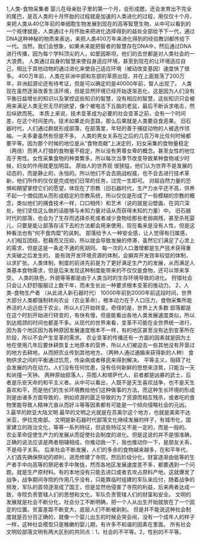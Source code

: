 1,人类-食物采集者
婴儿在母亲肚子里的第一个月，会形成腮，还会发育出不完全的尾巴，是否人类的十月怀胎的过程就是加速的人类进化的过程，用仅仅十个月，来把人类从40亿年前的单细胞生物发展到现在的高等智慧生物，从中可以看到的一个规律就是，人类通过十月怀胎来把进化选择得到的益处全部给予下一代，通过DNA这种神秘的物质来表达，来把人类400万年来进化得到的经验教训都传给下一代。当然，我们会想象，如果未来能把智者的智慧存在DNA中，然后通过DNA进行传播，因为每个学科顶尖的人，如爱因斯坦，他们的去世都是对人类社会的一大浪费。
人类通过自身的智慧来使自身适应环境，甚至到现在的让环境适应自己，相比于其他动物的通过进化来使自己适应环境（被动改变基因）速度快了很多。
 400万年前，人类在非洲中部和东部的草原出现，并在上面晃荡了200万年，非洲起源论还有待考证，但是可以确定的是40000年前，智人出现了。
人类现在虽然逐渐改善生活环境，但是显然环境已经开始逐渐恶化，这是因为人们没有平衡日益增长的知识以及掌控这些知识的智慧，没有相应的智慧，这些知识只会被用来满足人类无穷无尽的欲望，像个被电击下丘脑的老鼠，最后不断诉求电击，然后纵欲而死。 本质上来说，技术变革成为必要的社会变革之前，会有一个时间差，在这个时间差内，技术如果走向歪路，那么后果就是人类要自食恶果。
旧石器时代，人们通过群居形成部落，在部落里，年轻的善于捕捉动物的人被选作领袖。一夫多妻虽然有但是不多。
人类的男女关系在之后的几百万年比任何时候都要平等。因为那个时候的地位是从“食物贡献”上决定的，妇女采集的食物量稳定（两倍）而男人打猎的食物量不稳定，所以没有男尊女卑的概念。甚至女性的地位高于男性。女性采集食物的种类繁多，所以每次当季节改变导致某种食物减少时候，妇女的作用就更加明显。
原始人的世界观 很狭隘，他们认为世界不是发展的动态的，而是静止的，永恒的。所以他们不会去挑战权威，也不会去进行技术革新，他们所作的仅仅是完成他们日常的任务，过完一生即可。
对超自然力量的恐惧和期望掌控它们的愿望，体现在了宗教（旧石器时代，生产力水平还不高，供养不起一个僧侣团从而形成稳定的宗教系统，所以仅仅是形成了一些模糊的宗教的概念，类似他们的捕食技术一样，口口相传）和艺术（说的就是沿壁画，在洞穴深处，他们坚信这么做的话能够与未知力量对话从而获得未知的力量）中。
旧石器时代的部落，也会为了生存而选择杀死或者减少食物给那些老弱病残，甚至杀死婴儿，只要是能让部落存活下去的方法都会用来使用，现在看来是没有人性，但是这种看法也有“何不食肉糜”的讽刺。
部落给予人一种安全感，让人觉得有归属感，人们相互团结，慰藉而又压抑，所以就会导致发展的停滞，虽然它们满足了心灵上的需求，但是这是一条走不通的死胡同。
每一次的人口激增都是生产技术获得重大突破之后发生的。
能有效开发环境资源的体制，会摒弃开发效率较低的体制，以求扩张。人类体制，制度的前进先前是为了更好满足生产力的发展，从而满足人类基本食物需求，但是后来发现这种制度能带来的不仅仅是食物，还可以带来享受。
人类的肤色，外貌等等都是由于人类当时的生存环境导致的进化。 
狩猎社会只会让人舒舒服服过上数千年，而未生长出一种要求根本变革的推动力。
2，人类-食物生产者 （从此进入新石器时代）
10000年前到2000年前这段时间，世界大部分人类都强制转向农业（农业革命），根本动力在于人口压力，食物采集所能养活的人远远低于农业，所以人们开始转变。奇怪的是，世界上大多数 部落都是在这个时刻开始进行转变的，有快有慢，但是能看出各地人类发展速度类似，所以到达瓶颈的时间也都差不多。从现代的世界来看，变革不可能在全世界统一进行，因为各个地区因为各种原因发展速度根本不一样，有的地区甚至没有达到变革所在阶段，所以不会产生变革的需求。  农业变革的传播还有一方面的因素就是因为土地在使用几年后要休耕恢复土地原本的营养，所以人们被迫去一些其他没有开垦过的地方去耕地，从而把农业传到其他地方。（两种人通过通婚来获得新的人种）
食物供求之间的平衡通过饥荒，传染病或者移民来得到解决。
平等主义，阻碍了社会发展的内在动力。人们没有任何忧患，没有任何新鲜的思想来浇筑，只能当一天和尚撞一天钟。
两种原始部落人，芬图人和塔萨代人，前者都是凶暴的武士，后者是乐安天命的和平主义者。从中可以看出，人既不是天生喜欢战争，也不是天生喜欢和平，而是他们的生长环境教给他们这种做事的方法，而这种生长环境的形成则是由诸多方面导致的，例如资源的匮乏导致的为了资源而相互残杀，或者吃的食物里能导致人精神亢奋从而好斗等等因素都有可能是一个倾向侵略社会的元凶。
3.最早的欧亚大陆文明
最早的文明之光就是在苏美尔这个地方，也就是美索不达米亚，伊拉克南部。
文明是新石器时代部落文化继续发展的样子，有城市化，国家建立的政治文化，等等一系列特征，但这些特征又不是一定的，而是一般的。
农业革命促使生产力的发展从而促使社会制度的进化。但是这说的并不是很准确，正确的说法应该是两者相辅相成，你推动我一下，我也推动你一下，是朋友关系，不是母子关系。
后来社会不断发展，人们的多余的食物越来越多，在和平年代，人们首先确保祭祀的顺利，进而修建了寺院，然后阶级分化，财富逐渐由低等的生产者手中向高等的祭祀者手中聚拢，然而各地区发展速度差不多，都要遇到一个问题，就是生产原材料。有的本地没有只能去进口或者去攻占原料产地，这就爆发了战争，战争期间寺院的作用几乎没有，只能靠临时组建的军队来应付，随着战争的频发，军队的首领逐渐成了国王，但是显然他侵害了寺院的利益，后来两者达成一致，寺院负责管辖人们的思想和文化，军队负责管辖人们的财富和安全。             文明的发展就是社会不断分化，社会分工不断明确，把一个人从出生开始就放在了一个固定的位置。贫富差距不断变大，底层人们不断被剥削。 但是并不能说这种社会制度就是百分百正确的，就像一个婴儿出生的时候会哭会闹，没有一个成年人的样子一样，这种社会模型只是稚嫩的婴儿期，有许多不和谐的因素在里面。
所有社会文明较部落文明有两大区别的共同点：1，社会的不平等。2，性别的不平等。